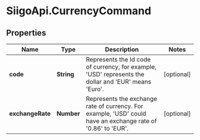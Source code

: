 # SiigoApi.CurrencyCommand

## Properties

Name | Type | Description | Notes
------------ | ------------- | ------------- | -------------
**code** | **String** | Represents the Id code of currency, for example, &#39;USD&#39; represents   the dollar and &#39;EUR&#39; means &#39;Euro&#39;. | [optional] 
**exchangeRate** | **Number** | Represents the exchange rate of currency. For example, &#39;USD&#39; could have   an exchange rate of &#39;0.86&#39; to &#39;EUR&#39;. | [optional] 


